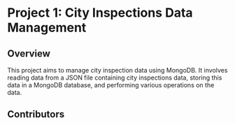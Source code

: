# Project 1: City Inspections Data Management

## Overview

This project aims to manage city inspection data using MongoDB. It involves reading data from a JSON file containing city inspections data, storing this data in a MongoDB database, and performing various operations on the data.

<!-- ## Instructions

To run the project:

1. Clone the repository to your local machine.
2. Ensure you have MongoDB installed and running.
3. Set up your environment variables in the `.env` file.
4. Run `main.py` to execute the project. -->

## Contributors
